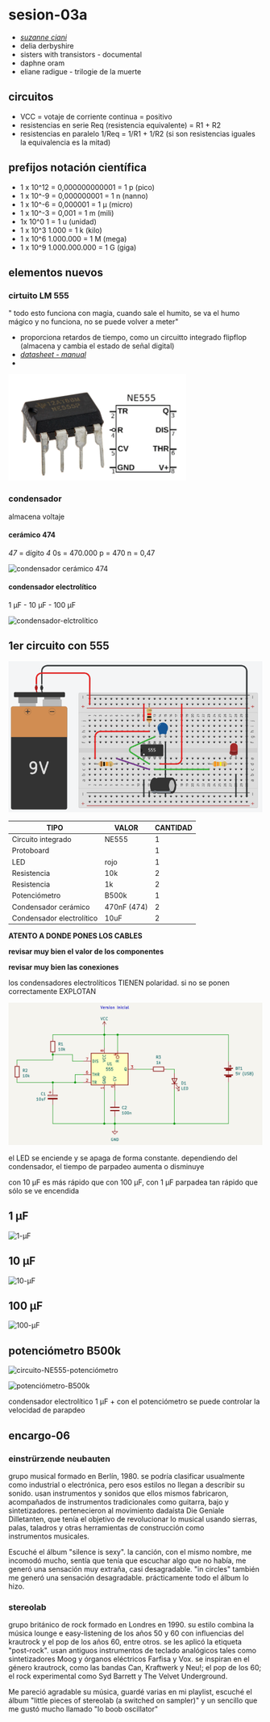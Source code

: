 # sesion-03a

- *[suzanne ciani](https://www.youtube.com/watch?v=nJWk7jiASP0)*
- delia derbyshire
- sisters with transistors - documental
- daphne oram
- eliane radigue - trilogie de la muerte

## circuitos

- VCC = votaje de corriente continua = positivo
- resistencias en serie Req (resistencia equivalente) = R1 + R2
- resistencias en paralelo 1/Req = 1/R1 + 1/R2 (si son resistencias iguales la equivalencia es la mitad)

## prefijos notación científica

- 1 x 10^12 = 0,000000000001 = 1 p (pico)
- 1 x 10^-9 = 0,000000001 = 1 n (nanno)
- 1 x 10^-6 = 0,000001 = 1 μ (micro)
- 1 x 10^-3 = 0,001 = 1 m (mili)
- 1x 10^0 1 = 1 u (unidad)
- 1 x 10^3 1.000 = 1 k (kilo)
- 1 x 10^6 1.000.000 = 1 M (mega)
- 1 x 10^9 1.000.000.000 = 1 G (giga)

## elementos nuevos

### cirtuito LM 555

" todo esto funciona con magia, cuando sale el humito, se va el humo mágico y no funciona, no se puede volver a meter"

- proporciona retardos de tiempo, como un circuitto integrado flipflop (almacena y cambia el estado de señal digital)
- *[datasheet - manual](https://www.ti.com/lit/ds/symlink/ne555.pdf)*
-  

![NE555P](./archivos/NE555P.png)

### condensador

almacena voltaje

#### cerámico 474

*47* = dígito *4* 0s = 470.000 p = 470 n = 0,47

![condensador cerámico 474](./archivos/condensador-cerámico-474.png)

#### condensador electrolítico

1 μF - 10 μF - 100 μF

![condensador-elctrolítico](./archivos/condensador-elctrolítico.png)

## 1er circuito con 555

![circuito-NE555](./archivos/circuito_NE555.png)

| **TIPO**                  | **VALOR**    | **CANTIDAD** |
| ------------------------- | -----------  | ------------ |
| Circuito integrado        | NE555        | 1            |
| Protoboard                |              | 1            |
| LED                       | rojo         | 1            |
| Resistencia               | 10k          | 2            |
| Resistencia               | 1k           | 2            |
| Potenciómetro             | B500k        | 1            |
| Condensador cerámico      | 470nF (474)  | 2            |
| Condensador electrolítico | 10uF         | 2            |

**ATENTO A DONDE PONES LOS CABLES**
 
**revisar muy bien el valor de los componentes**

**revisar muy bien las conexiones**

los condensadores electrolíticos TIENEN polaridad. si no se ponen correctamente EXPLOTAN

![esquematico-astable](./archivos/esquematico-astable.png)

el LED se enciende y se apaga de forma constante. dependiendo del condensador, el tiempo de parpadeo aumenta o disminuye

con 10 μF es más rápido que con 100 μF, con 1 μF parpadea tan rápido que sólo se ve encendida

## 1 μF

![1-μF](./archivos/1-μF.gif)

## 10 μF

![10-μF](./archivos/10-μF.gif)

## 100 μF

![100-μF](./archivos/100-μF.gif)

## potenciómetro B500k

![circuito-NE555-potenciómetro](./archivos/circuito-NE555-potenciómetro.png)

![potenciómetro-B500k](./archivos/potenciómetro-B500k.gif)

condensador electrolítico 1 μF + con el potenciómetro se puede controlar la velocidad de parapdeo

## encargo-06

### einstrürzende neubauten

grupo musical formado en Berlín, 1980. se podría clasificar usualmente como industrial o electrónica, pero esos estilos no llegan a describir su sonido. usan instrumentos y sonidos que ellos mismos fabricaron, acompañados de instrumentos tradicionales como guitarra, bajo y sintetizadores. pertenecieron al movimiento dadaísta Die Geniale Dilletanten, que tenía el objetivo de revolucionar lo musical usando sierras, palas, taladros y otras herramientas de construcción como instrumentos musicales.

Escuché el álbum "silence is sexy". la canción, con el mismo nombre, me incomodó mucho, sentía que tenía que escuchar algo que no había, me generó una sensación muy extraña, casi desagradable. "in circles" también me generó una sensación desagradable. prácticamente todo el álbum lo hizo.

### stereolab

grupo británico de rock formado en Londres en 1990. su estilo combina la música lounge e easy-listening de los años 50 y 60 con influencias del krautrock y el pop de los años 60, entre otros. se les aplicó la etiqueta "post-rock". usan antiguos instrumentos de teclado analógicos tales como sintetizadores Moog y órganos eléctricos Farfisa y Vox.
se inspiran en el género krautrock, como las bandas Can, Kraftwerk y Neu!; el pop de los 60; el rock experimental como Syd Barrett y The Velvet Underground.

Me pareció agradable su música, guardé varias en mi playlist, escuché el álbum "little pieces of stereolab (a switched on sampler)" y un sencillo que me gustó mucho llamado "lo boob oscillator"